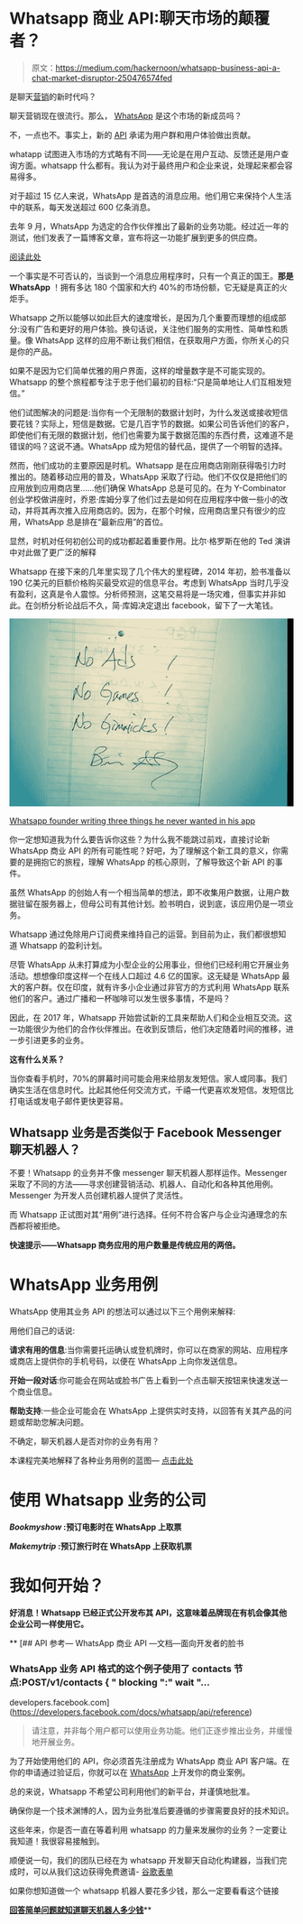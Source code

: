 # Whatsapp 商业 API:聊天市场的颠覆者？

> 原文：<https://medium.com/hackernoon/whatsapp-business-api-a-chat-market-disruptor-250476574fed>

是聊天[营销](https://hackernoon.com/tagged/marketing)的新时代吗？

聊天营销现在很流行。那么， [WhatsApp](https://hackernoon.com/tagged/whatsapp) 是这个市场的新成员吗？

不，一点也不。事实上，新的 [API](https://hackernoon.com/tagged/api) 承诺为用户群和用户体验做出贡献。

whatapp 试图进入市场的方式略有不同——无论是在用户互动、反馈还是用户查询方面。whatsapp 什么都有。我认为对于最终用户和企业来说，处理起来都会容易得多。

对于超过 15 亿人来说，WhatsApp 是首选的消息应用。他们用它来保持个人生活中的联系，每天发送超过 600 亿条消息。

去年 9 月，WhatsApp 为选定的合作伙伴推出了最新的业务功能。经过近一年的测试，他们发表了一篇博客文章，宣布将这一功能扩展到更多的供应商。

[阅读此处](https://blog.whatsapp.com/10000648/Growing-our-Tools-for-Business)

一个事实是不可否认的，当谈到一个消息应用程序时，只有一个真正的国王。**那是 WhatsApp** ！拥有多达 180 个国家和大约 40%的市场份额，它无疑是真正的火炬手。

Whatsapp 之所以能够以如此巨大的速度增长，是因为几个重要而理想的组成部分:没有广告和更好的用户体验。换句话说，关注他们服务的实用性、简单性和质量。像 WhatsApp 这样的应用不断让我们相信，在获取用户方面，你所关心的只是你的产品。

如果不是因为它们简单优雅的用户界面，这样的增量数字是不可能实现的。Whatsapp 的整个旅程都专注于忠于他们最初的目标:“只是简单地让人们互相发短信。”

他们试图解决的问题是:当你有一个无限制的数据计划时，为什么发送或接收短信要花钱？实际上，短信是数据。它是几百字节的数据。如果公司告诉他们的客户，即使他们有无限的数据计划，他们也需要为属于数据范围的东西付费，这难道不是错误的吗？这说不通。WhatsApp 成为短信的替代品，提供了一个明智的选择。

然而，他们成功的主要原因是时机。Whatsapp 是在应用商店刚刚获得吸引力时推出的。随着移动应用的普及，WhatsApp 采取了行动。他们不仅仅是把他们的应用放到应用商店里……他们确保 WhatsApp 总是可见的。在为 Y-Combinator 创业学校做讲座时，乔恩·库姆分享了他们过去是如何在应用程序中做一些小的改动，并将其再次推入应用商店的。因为，在那个时候，应用商店里只有很少的应用，WhatsApp 总是排在“最新应用”的首位。

显然，时机对任何初创公司的成功都起着重要作用。比尔·格罗斯在他的 Ted 演讲中对此做了更广泛的解释

Whatsapp 在接下来的几年里实现了几个伟大的里程碑，2014 年初，脸书准备以 190 亿美元的巨额价格购买最受欢迎的信息平台。考虑到 WhatsApp 当时几乎没有盈利，这真是令人震惊。分析师预测，这笔交易将是一场灾难，但事实并非如此。在剑桥分析论战后不久，简·库姆决定退出 facebook，留下了一大笔钱。

![](img/526f86e82e9f5e765195a1da1d20236a.png)

[Whatsapp founder writing three things he never wanted in his app](https://media.licdn.com/media-proxy/ext?w=800&h=800&hash=3HHFUJecu24Xgsimtwbxbea5OUc%3D&ora=1%2CaFBCTXdkRmpGL2lvQUFBPQ%2CxAVta5g-0R6nlh8Tw1It6a2FowGz60oISIfYC2G8G2f1spyfNT-tdoDSf7OksgUbfCwGhlI_IfnwEXO5H4a-Xc2vK6F30YLnVtG7SlcHZAUe0F9K-IQ1Ng0ij73jVs-2bzxPj70dPwy8FZvKU2o7ARc67culf4vOGGg3-2a9CIrCAe1zSrY398wK8QhFq9XzLNMm7Ys_nn1anHzrse_PHBw4wZOZP2iOSnQ_GDbRba5Ah5e_wjeMmlXmwhrbt76xPYubNZU48kGvwLTSWiCNhUBflGJD9BAPnuAgFniHrQ)

你一定想知道我为什么要告诉你这些？为什么我不能跳过前戏，直接讨论新 WhatsApp 商业 API 的所有可能性呢？好吧，为了理解这个新工具的意义，你需要的是拥抱它的旅程，理解 WhatsApp 的核心原则，了解导致这个新 API 的事件。

虽然 WhatsApp 的创始人有一个相当简单的想法，即不收集用户数据，让用户数据驻留在服务器上，但母公司有其他计划。脸书明白，说到底，该应用仍是一项业务。

Whatsapp 通过免除用户订阅费来维持自己的运营。到目前为止，我们都很想知道 Whatsapp 的盈利计划。

尽管 WhatsApp 从未打算成为小型企业的公用事业，但他们已经利用它开展业务活动。想想像印度这样一个在线人口超过 4.6 亿的国家。这无疑是 WhatsApp 最大的客户群。仅在印度，就有许多小企业通过非官方的方式利用 WhatsApp 联系他们的客户。通过广播和一杯咖啡可以发生很多事情，不是吗？

因此，在 2017 年，Whatsapp 开始尝试新的工具来帮助人们和企业相互交流。这一功能很少为他们的合作伙伴推出。在收到反馈后，他们决定随着时间的推移，进一步引进更多的业务。

**这有什么关系？**

当你查看手机时，70%的屏幕时间可能会用来给朋友发短信。家人或同事。我们确实生活在信息时代。比起其他任何交流方式，千禧一代更喜欢发短信。发短信比打电话或发电子邮件更快更容易。

## Whatsapp 业务是否类似于 Facebook Messenger 聊天机器人？

不要！Whatsapp 的业务并不像 messenger 聊天机器人那样运作。Messenger 采取了不同的方法——寻求创建营销活动、机器人、自动化和各种其他用例。Messenger 为开发人员创建机器人提供了灵活性。

而 Whatsapp 正试图对其“用例”进行选择。任何不符合客户与企业沟通理念的东西都将被拒绝。

**快速提示——Whatsapp 商务应用的用户数量是传统应用的两倍。**

# WhatsApp 业务用例

WhatsApp 使用其业务 API 的想法可以通过以下三个用例来解释:

用他们自己的话说:

**请求有用的信息**:当你需要托运确认或登机牌时，你可以在商家的网站、应用程序或商店上提供你的手机号码，以便在 WhatsApp 上向你发送信息。

**开始一段对话**:你可能会在网站或脸书广告上看到一个点击聊天按钮来快速发送一个商业信息。

**帮助支持**:一些企业可能会在 WhatsApp 上提供实时支持，以回答有关其产品的问题或帮助您解决问题。

不确定，聊天机器人是否对你的业务有用？

本课程完美地解释了各种业务用例的蓝图— [点击此处](https://skl.sh/2Cx4JUU)

# 使用 Whatsapp 业务的公司

*****Bookmyshow*** :预订电影时在 WhatsApp 上取票**

*****Makemytrip*** :预订旅行时在 WhatsApp 上获取机票**

# **我如何开始？**

**好消息！Whatsapp 已经正式公开发布其 API，这意味着品牌现在有机会像其他企业公司一样使用它。**

**[](https://developers.facebook.com/docs/whatsapp/api/reference) [## API 参考— WhatsApp 商业 API —文档—面向开发者的脸书

### WhatsApp 业务 API 格式的这个例子使用了 contacts 节点:POST/v1/contacts { " blocking ":" wait "…

developers.facebook.com](https://developers.facebook.com/docs/whatsapp/api/reference) 

> 请注意，并非每个用户都可以使用业务功能。他们正逐步推出业务，并缓慢地开展业务。

为了开始使用他们的 API，你必须首先注册成为 WhatsApp 商业 API 客户端。在你的申请通过验证后，你就可以在 [WhatsApp](https://hackernoon.com/tagged/whatsapp) 上开发你的商业案例。

总的来说，Whatsapp 不希望公司利用他们的新平台，并谨慎地批准。

确保你是一个技术渊博的人，因为业务批准后要遵循的步骤需要良好的技术知识。

这些年来，你是否一直在等着利用 whatsapp 的力量来发展你的业务？一定要让我知道！我很容易接触到。

顺便说一句，我们的团队已经在为 whatsapp 开发聊天自动化构建器，当我们完成时，可以从我们这边获得免费邀请- [谷歌表单](https://docs.google.com/forms/d/e/1FAIpQLSc6slYM96u4lU0fRJ1wpp2CL-QANMzcoG6K7ET2SgV32boYZQ/viewform)

如果你想知道做一个 whatsapp 机器人要花多少钱，那么一定要看看这个链接

[**回答简单问题就知道聊天机器人多少钱**](https://bothook.com/cost)**